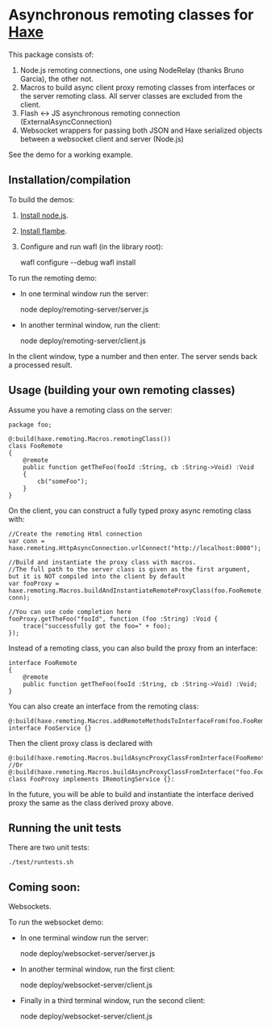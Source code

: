 [haxe]: http://http://haxe.org
[flambe]:http://lib.haxe.org/p/flambe
[wafl]:https://github.com/aduros/flambe/wiki/Wafl
[nodejs]:http://nodejs.org/

# Asynchronous remoting classes for [Haxe][haxe]

This package consists of:

1. Node.js remoting connections, one using NodeRelay<T> (thanks Bruno Garcia), the other not.
2. Macros to build async client proxy remoting classes from interfaces or the server remoting class.  All server classes are excluded from the client.
3. Flash <-> JS asynchronous remoting connection (ExternalAsyncConnection)
4. Websocket wrappers for passing both JSON and Haxe serialized objects between a websocket client and server (Node.js)

See the demo for a working example.

## Installation/compilation

To build the demos:

1. [Install node.js][nodejs].
1. [Install flambe](https://github.com/aduros/flambe/wiki/Installation).
2. Configure and run wafl (in the library root):

	wafl configure --debug
	wafl install
	
	
To run the remoting demo:

- In one terminal window run the server:
	
	node deploy/remoting-server/server.js

- In another terminal window, run the client:
	
	node deploy/remoting-server/client.js
	
In the client window, type a number and then enter.  The server sends back a processed result.


## Usage (building your own remoting classes)

Assume you have a remoting class on the server:

	package foo;

	@:build(haxe.remoting.Macros.remotingClass())
	class FooRemote
	{
		@remote
		public function getTheFoo(fooId :String, cb :String->Void) :Void
		{
			cb("someFoo");
		}
	}
	
On the client, you can construct a fully typed proxy async remoting class with:

	//Create the remoting Html connection
	var conn = haxe.remoting.HttpAsyncConnection.urlConnect("http://localhost:8000");
	
	//Build and instantiate the proxy class with macros.  
	//The full path to the server class is given as the first argument, but it is NOT compiled into the client by default
	var fooProxy = haxe.remoting.Macros.buildAndInstantiateRemoteProxyClass(foo.FooRemote, conn);
	
	//You can use code completion here
	fooProxy.getTheFoo("fooId", function (foo :String) :Void {
		trace("successfully got the foo=" + foo);
	});
	
Instead of a remoting class, you can also build the proxy from an interface:

	interface FooRemote
	{
		@remote
		public function getTheFoo(fooId :String, cb :String->Void) :Void;
	}
	
You can also create an interface from the remoting class:

	@:build(haxe.remoting.Macros.addRemoteMethodsToInterfaceFrom(foo.FooRemote))
	interface FooService {}
	
Then the client proxy class is declared with

	@:build(haxe.remoting.Macros.buildAsyncProxyClassFromInterface(FooRemote))
	//Or @:build(haxe.remoting.Macros.buildAsyncProxyClassFromInterface("foo.FooRemote"))
	class FooProxy implements IRemotingService {}:
	
In the future, you will be able to build and instantiate the interface derived proxy the same as the class derived proxy above.

## Running the unit tests

There are two unit tests:

	./test/runtests.sh
	
## Coming soon:

Websockets.

To run the websocket demo:

- In one terminal window run the server:
	
	node deploy/websocket-server/server.js

- In another terminal window, run the first client:
	
	node deploy/websocket-server/client.js
	
- Finally in a third terminal window, run the second client:
	
	node deploy/websocket-server/client.js
